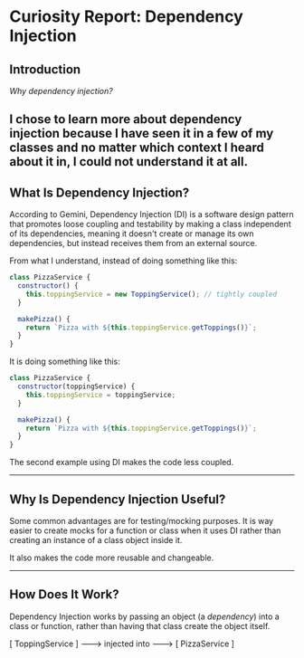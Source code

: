 # Curiosity Report: Dependency Injection

## Introduction
*Why dependency injection?*

I chose to learn more about dependency injection because I have seen it in a few of my classes and no matter which context I heard about it in, I
could not understand it at all.
---

## What Is Dependency Injection?

According to Gemini, Dependency Injection (DI) is a software design pattern that promotes loose coupling and testability by making a class independent of its dependencies, meaning it doesn't create or manage its own dependencies, but instead receives them from an external source.

From what I understand, instead of doing something like this:

```javascript
class PizzaService {
  constructor() {
    this.toppingService = new ToppingService(); // tightly coupled
  }

  makePizza() {
    return `Pizza with ${this.toppingService.getToppings()}`;
  }
}
```

It is doing something like this:

```javascript
class PizzaService {
  constructor(toppingService) {
    this.toppingService = toppingService;
  }

  makePizza() {
    return `Pizza with ${this.toppingService.getToppings()}`;
  }
}
```

The second example using DI makes the code less coupled.

---

## Why Is Dependency Injection Useful?

Some common advantages are for testing/mocking purposes. It is way easier to create mocks for a function or class when it uses DI rather than creating an instance of a class object inside it.

It also makes the code more reusable and changeable. 

---

## How Does It Work?

Dependency Injection works by passing an object (a *dependency*) into a class or function, rather than having that class create the object itself.


[ ToppingService ] ---> injected into ---> [ PizzaService ]

